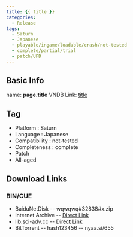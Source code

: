 ```yaml
---
title: {{ title }}
categories:
  - Release
tags:
  - Saturn
  - Japanese
  - playable/ingame/loadable/crash/not-tested
  - complete/partial/trial
  - patch/UPD
---
```

## Basic Info

name: **page.title**
VNDB Link: [title](https://vndb.org/r)

## Tag
 - Platform : Saturn
 - Language : Japanese
 - Compatibility : not-tested
 - Completeness : complete
 - Patch
 - All-aged

## Download Links
### BIN/CUE
 - BaiduNetDisk
 -- wqwqwq#32838#x.zip
 - Internet Archive
 -- [Direct Link]()
 - lib.sci-adv.cc
 -- [Direct Link]()
 - BitTorrent
 -- hash123456
 -- nyaa.si/655
